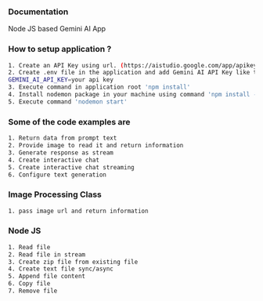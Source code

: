 ### Documentation

Node JS based Gemini AI App

### How to setup application ?

```sh
1. Create an API Key using url. (https://aistudio.google.com/app/apikey)
2. Create .env file in the application and add Gemini AI API Key like this:
GEMINI_AI_API_KEY=your api key
3. Execute command in application root 'npm install'
4. Install nodemon package in your machine using command 'npm install -g nodemon'
5. Execute command 'nodemon start'
```

### Some of the code examples are

```sh
1. Return data from prompt text
2. Provide image to read it and return information
3. Generate response as stream
4. Create interactive chat
5. Create interactive chat streaming
6. Configure text generation
```

### Image Processing Class

```sh
1. pass image url and return information
```

### Node JS

```sh
1. Read file
2. Read file in stream
3. Create zip file from existing file
4. Create text file sync/async
5. Append file content
6. Copy file
7. Remove file
```